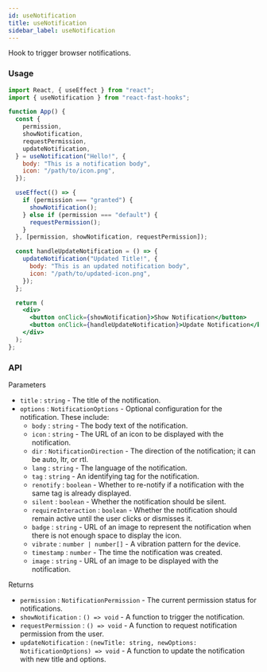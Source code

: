 ```yaml
---
id: useNotification
title: useNotification
sidebar_label: useNotification
---
```


Hook to trigger browser notifications.

### Usage

```jsx live
import React, { useEffect } from "react";
import { useNotification } from "react-fast-hooks";

function App() {
  const {
    permission,
    showNotification,
    requestPermission,
    updateNotification,
  } = useNotification("Hello!", {
    body: "This is a notification body",
    icon: "/path/to/icon.png",
  });

  useEffect(() => {
    if (permission === "granted") {
      showNotification();
    } else if (permission === "default") {
      requestPermission();
    }
  }, [permission, showNotification, requestPermission]);

  const handleUpdateNotification = () => {
    updateNotification("Updated Title!", {
      body: "This is an updated notification body",
      icon: "/path/to/updated-icon.png",
    });
  };

  return (
    <div>
      <button onClick={showNotification}>Show Notification</button>
      <button onClick={handleUpdateNotification}>Update Notification</button>
    </div>
  );
};
```

### API

Parameters

- `title` : `string` - The title of the notification.
- `options` : `NotificationOptions` - Optional configuration for the notification. These include:
  - `body` : `string` - The body text of the notification.
  - `icon` : `string` - The URL of an icon to be displayed with the notification.
  - `dir` : `NotificationDirection` - The direction of the notification; it can be auto, ltr, or rtl.
  - `lang` : `string` - The language of the notification.
  - `tag` : `string` - An identifying tag for the notification.
  - `renotify` : `boolean` - Whether to re-notify if a notification with the same tag is already displayed.
  - `silent` : `boolean` - Whether the notification should be silent.
  - `requireInteraction` : `boolean` - Whether the notification should remain active until the user clicks or dismisses it.
  - `badge` : `string` - URL of an image to represent the notification when there is not enough space to display the icon.
  - `vibrate` : `number | number[]` - A vibration pattern for the device.
  - `timestamp` : `number` - The time the notification was created.
  - `image` : `string` - URL of an image to be displayed with the notification.

Returns

- `permission` : `NotificationPermission` - The current permission status for notifications.
- `showNotification` : `() => void` - A function to trigger the notification.
- `requestPermission` : `() => void` - A function to request notification permission from the user.
- `updateNotification` : `(newTitle: string, newOptions: NotificationOptions) => void` - A function to update the notification with new title and options.
  